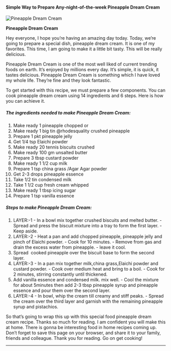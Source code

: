             

#### Simple Way to Prepare Any-night-of-the-week Pineapple Dream Cream

![Pineapple Dream Cream](https://img-global.cpcdn.com/recipes/1ff96c5a6d3426ef/751x532cq70/pineapple-dream-cream-recipe-main-photo.jpg)

**Pineapple Dream Cream**

Hey everyone, I hope you’re having an amazing day today. Today, we’re going to prepare a special dish, pineapple dream cream. It is one of my favorites. This time, I am going to make it a little bit tasty. This will be really delicious.

Pineapple Dream Cream is one of the most well liked of current trending foods on earth. It’s enjoyed by millions every day. It’s simple, it is quick, it tastes delicious. Pineapple Dream Cream is something which I have loved my whole life. They’re fine and they look fantastic.

To get started with this recipe, we must prepare a few components. You can cook pineapple dream cream using 14 ingredients and 6 steps. Here is how you can achieve it.

##### The ingredients needed to make Pineapple Dream Cream:

1.  Make ready 1 pineapple chopped or
2.  Make ready 1 big tin @rhodesquality crushed pineapple
3.  Prepare 1 pkt pineapple jelly
4.  Get 1/4 tsp Elaichi powder
5.  Make ready 20 tennis biscuits crushed
6.  Make ready 100 gm unsalted butter
7.  Prepare 3 tbsp custard powder
8.  Make ready 1 1/2 cup milk
9.  Prepare 1 tsp china grass /Agar Agar powder
10.  Get 2-3 drops pineapple essence
11.  Take 1/2 tin condensed milk
12.  Take 1 1/2 cup fresh cream whipped
13.  Make ready 1 tbsp icing sugar
14.  Prepare 1 tsp vanilla essence

##### Steps to make Pineapple Dream Cream:

1.  LAYER:-1 - In a bowl mix together crushed biscuits and melted butter. - Spread and press the biscuit mixture into a tray to form the first layer. - Keep aside.
2.  LAYER:-2 - Heat a pan and add chopped pineapple, pineapple jelly and pinch of Elaichi powder. - Cook for 10 minutes. - Remove from gas and drain the excess water from pineapple. - leave it cool.
3.  Spread  cooked pineapple over the biscuit base to form the second layer.
4.  LAYER:-3 - In a pan mix together milk,china grass,Elaichi powder and custard powder. - Cook over medium heat and bring to a boil. - Cook for 2 minutes, stirring constantly until thickened.
5.  Add vanilla essence and condensed milk. mix well. - Cool the mixture for about 5minutes then add 2-3 tbsp pineapple syrup and pineapple essence and pour them over the second layer.
6.  LAYER:-4 - In bowl, whip the cream till creamy and stiff peaks. - Spread the cream over the third layer and garnish with the remaining pineapple syrup and pistachios.

So that’s going to wrap this up with this special food pineapple dream cream recipe. Thanks so much for reading. I am confident you will make this at home. There is gonna be interesting food in home recipes coming up. Don’t forget to save this page on your browser, and share it to your family, friends and colleague. Thank you for reading. Go on get cooking!

* * *
